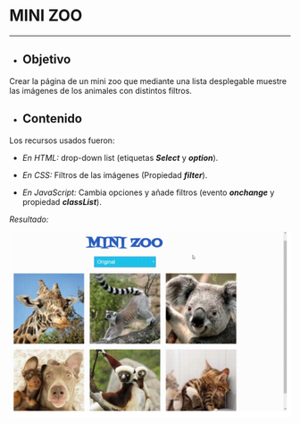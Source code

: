 # **MINI ZOO**
-------

- ## **Objetivo**

Crear la página de un mini zoo que mediante una lista desplegable muestre las imágenes de los animales con distintos filtros.

- ## **Contenido**

Los recursos usados fueron: 

- _En HTML:_ drop-down list (etiquetas ___Select___ y ___option___).

- _En CSS:_ Filtros de las imágenes (Propiedad ___filter___).

- _En JavaScript:_ Cambia opciones y añade filtros (evento ___onchange___ y propiedad ___classList___).



_Resultado:_

![mini](assets/images/mini.png)

